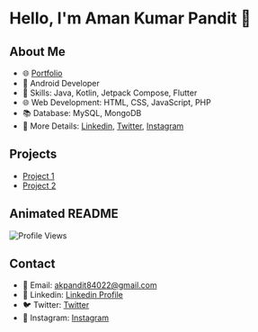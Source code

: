 # Hello, I'm Aman Kumar Pandit 👋

## About Me
- 🌐 [Portfolio](https://yourportfolio.com)
- 📱 Android Developer
- 🔧 Skills: Java, Kotlin, Jetpack Compose, Flutter
- 🌐 Web Development: HTML, CSS, JavaScript, PHP
- 📚 Database: MySQL, MongoDB
- 📂 More Details: [Linkedin](https://linkedin.com/in/yourusername), [Twitter](https://twitter.com/yourusername), [Instagram](https://instagram.com/yourusername)

## Projects
- [Project 1](https://link-to-project1)
- [Project 2](https://link-to-project2)

## Animated README
![Profile Views](https://komarev.com/ghpvc/?username=yourusername&style=flat-square&color=brightgreen)

## Contact
- 📧 Email: akpandit84022@gmail.com
- 🔗 Linkedin: [Linkedin Profile](https://linkedin.com/in/yourusername)
- 🐦 Twitter: [Twitter](https://twitter.com/yourusername)
- 📸 Instagram: [Instagram](https://instagram.com/yourusername)
